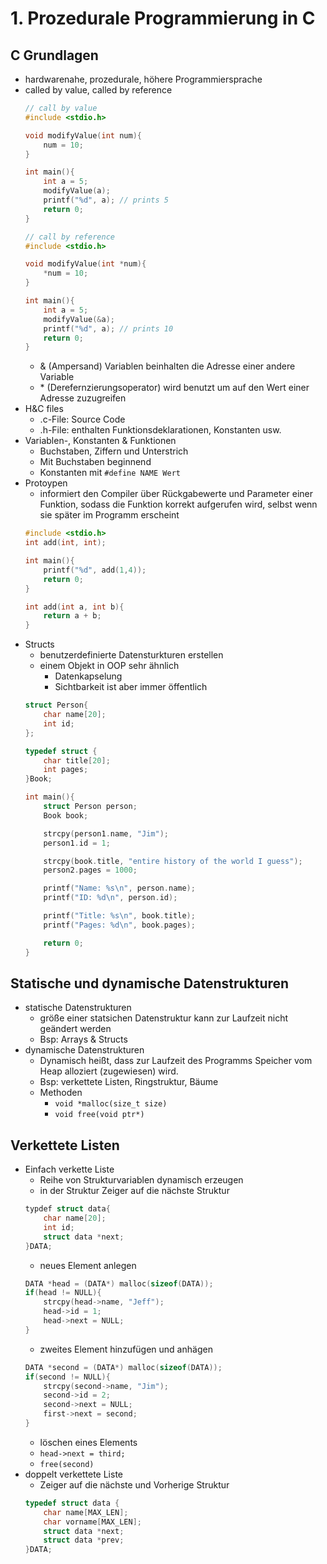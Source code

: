 # 1. Prozedurale Programmierung in C
## C Grundlagen
- hardwarenahe, prozedurale, höhere Programmiersprache
- called by value, called by reference
    ```C
    // call by value
    #include <stdio.h>

    void modifyValue(int num){
        num = 10;
    }

    int main(){
        int a = 5;
        modifyValue(a);
        printf("%d", a); // prints 5
        return 0;
    }
    ```
    ```C
    // call by reference
    #include <stdio.h>

    void modifyValue(int *num){
        *num = 10;
    }

    int main(){
        int a = 5;
        modifyValue(&a);
        printf("%d", a); // prints 10
        return 0;
    }
    ```
    - & (Ampersand) Variablen beinhalten die Adresse einer andere Variable
    - \* (Derefernzierungsoperator) wird benutzt um auf den Wert einer Adresse zuzugreifen
- H&C files
    - .c-File: Source Code
    - .h-File: enthalten Funktionsdeklarationen, Konstanten usw.
- Variablen-, Konstanten & Funktionen
    - Buchstaben, Ziffern und Unterstrich
    - Mit Buchstaben beginnend
    - Konstanten mit `#define NAME Wert`
- Protoypen
    - informiert den Compiler über Rückgabewerte und Parameter einer Funktion, sodass die Funktion korrekt aufgerufen wird, selbst wenn sie später im Programm erscheint
    ```C
    #include <stdio.h>
    int add(int, int);
    
    int main(){
        printf("%d", add(1,4));
        return 0;
    }

    int add(int a, int b){
        return a + b;
    }
    ```
- Structs
    - benutzerdefinierte Datensturkturen erstellen
    - einem Objekt in OOP sehr ähnlich
        - Datenkapselung
        - Sichtbarkeit ist aber immer öffentlich
    ```C
    struct Person{
        char name[20];
        int id;
    };

    typedef struct {
        char title[20];
        int pages;
    }Book;

    int main(){
        struct Person person;
        Book book;

        strcpy(person1.name, "Jim");
        person1.id = 1;

        strcpy(book.title, "entire history of the world I guess");
        person2.pages = 1000;

        printf("Name: %s\n", person.name);
        printf("ID: %d\n", person.id);

        printf("Title: %s\n", book.title);
        printf("Pages: %d\n", book.pages);

        return 0;
    }
    ```
## Statische und dynamische Datenstrukturen
- statische Datenstrukturen
    - größe einer statsichen Datenstruktur kann zur Laufzeit nicht geändert werden
    - Bsp: Arrays & Structs
- dynamische Datenstrukturen
    - Dynamisch heißt, dass zur Laufzeit des Programms Speicher vom Heap alloziert (zugewiesen) wird.
    - Bsp: verkettete Listen, Ringstruktur, Bäume
    - Methoden
        - `void *malloc(size_t size)`
        - `void free(void ptr*)`

## Verkettete Listen
- Einfach verkette Liste
    - Reihe von Strukturvariablen dynamisch erzeugen
    - in der Struktur Zeiger auf die nächste Struktur
    ```C
    typdef struct data{
        char name[20];
        int id;
        struct data *next;
    }DATA;
    ```
    - neues Element anlegen
    ```C
    DATA *head = (DATA*) malloc(sizeof(DATA));
    if(head != NULL){
        strcpy(head->name, "Jeff");
        head->id = 1;
        head->next = NULL;
    }
    ```
    - zweites Element hinzufügen und anhägen
    ```C
    DATA *second = (DATA*) malloc(sizeof(DATA));
    if(second != NULL){
        strcpy(second->name, "Jim");
        second->id = 2;
        second->next = NULL;
        first->next = second;
    }
    ```
    - löschen eines Elements
    - `head->next = third;`
    - `free(second)`
- doppelt verkettete Liste
    - Zeiger auf die nächste und Vorherige Struktur
    ```C
    typedef struct data {
        char name[MAX_LEN];
        char vorname[MAX_LEN];
        struct data *next;
        struct data *prev;
    }DATA;
    ```